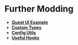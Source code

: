 # Further Modding

- **[Quest UI Example](./questui)**
- **[Custom Types](./custom-types)**
- **[Config Utils](./config-utils)**
- **[Useful Hooks](./hooks)**

